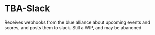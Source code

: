 # TBA-Slack
Receives webhooks from the blue alliance about upcoming events and scores, and posts them to slack.
Still a WIP, and may be abanoned
